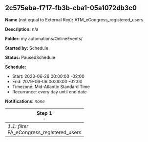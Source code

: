 ## 2c575eba-f717-fb3b-cba1-05a1072db3c0

**Name** (not equal to External Key)**:** ATM_eCongress_registered_users

**Description:** n/a

**Folder:** my automations/OnlineEvents/

**Started by:** Schedule

**Status:** PausedSchedule

**Schedule:**

* Start: 2023-06-26 00:00:00 -02:00
* End: 2079-06-06 00:00:00 -02:00
* Timezone: Mid-Atlantic Standard Time
* Recurrance: every day until end date

**Notifications:** _none_


| Step 1<br>_<small>-</small>_ |
| --- |
| _1.1: filter_<br>FA_eCongress_registered_users |
